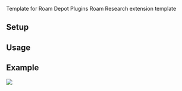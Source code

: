 Template for Roam Depot Plugins
Roam Research extension template

## Setup

## Usage

## Example

<img src="LINK_TO_IMAGE" max-width="400"></img>
